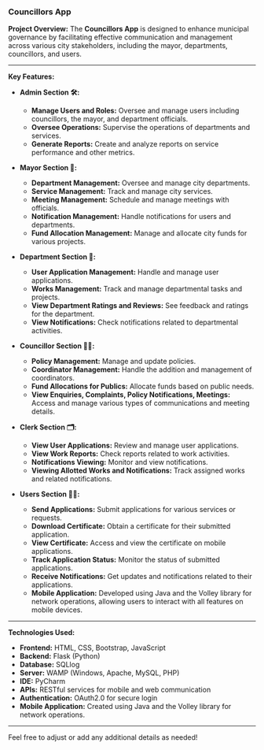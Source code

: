 
### **Councillors App**

**Project Overview:**
The **Councillors App** is designed to enhance municipal governance by facilitating effective communication and management across various city stakeholders, including the mayor, departments, councillors, and users.

---

**Key Features:**

- **Admin Section 🛠️:**
  - **Manage Users and Roles:** Oversee and manage users including councillors, the mayor, and department officials.
  - **Oversee Operations:** Supervise the operations of departments and services.
  - **Generate Reports:** Create and analyze reports on service performance and other metrics.

- **Mayor Section 🎩:**
  - **Department Management:** Oversee and manage city departments.
  - **Service Management:** Track and manage city services.
  - **Meeting Management:** Schedule and manage meetings with officials.
  - **Notification Management:** Handle notifications for users and departments.
  - **Fund Allocation Management:** Manage and allocate city funds for various projects.

- **Department Section 🏢:**
  - **User Application Management:** Handle and manage user applications.
  - **Works Management:** Track and manage departmental tasks and projects.
  - **View Department Ratings and Reviews:** See feedback and ratings for the department.
  - **View Notifications:** Check notifications related to departmental activities.

- **Councillor Section 👨‍💼:**
  - **Policy Management:** Manage and update policies.
  - **Coordinator Management:** Handle the addition and management of coordinators.
  - **Fund Allocations for Publics:** Allocate funds based on public needs.
  - **View Enquiries, Complaints, Policy Notifications, Meetings:** Access and manage various types of communications and meeting details.

- **Clerk Section 🗂️:**
  - **View User Applications:** Review and manage user applications.
  - **View Work Reports:** Check reports related to work activities.
  - **Notifications Viewing:** Monitor and view notifications.
  - **Viewing Allotted Works and Notifications:** Track assigned works and related notifications.

- **Users Section 🧑‍💼:**
  - **Send Applications:** Submit applications for various services or requests.
  - **Download Certificate:** Obtain a certificate for their submitted application.
  - **View Certificate:** Access and view the certificate on mobile applications.
  - **Track Application Status:** Monitor the status of submitted applications.
  - **Receive Notifications:** Get updates and notifications related to their applications.
  - **Mobile Application:** Developed using Java and the Volley library for network operations, allowing users to interact with all features on mobile devices.

---

**Technologies Used:**

- **Frontend:** HTML, CSS, Bootstrap, JavaScript
- **Backend:** Flask (Python)
- **Database:** SQLlog
- **Server:** WAMP (Windows, Apache, MySQL, PHP)
- **IDE:** PyCharm
- **APIs:** RESTful services for mobile and web communication
- **Authentication:** OAuth2.0 for secure login
- **Mobile Application:** Created using Java and the Volley library for network operations.

---

Feel free to adjust or add any additional details as needed!
